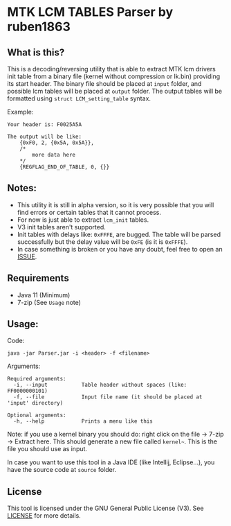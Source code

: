 # MTK LCM TABLES Parser by ruben1863

## What is this?
This is a decoding/reversing utility that is able to extract MTK lcm drivers init table from a binary file (kernel without compression or lk.bin) providing its start header.
The binary file should be placed at `input` folder, and possible lcm tables will be placed at `output` folder.
The output tables will be formatted using `struct LCM_setting_table` syntax.

Example:
```
Your header is: F0025A5A

The output will be like:
	{0xF0, 2, {0x5A, 0x5A}},
	/*
		more data here
	*/
	{REGFLAG_END_OF_TABLE, 0, {}}
```

## Notes: 
- This utility it is still in alpha version, so it is very possible that you will find errors or certain tables that it cannot process.
- For now is just able to extract `lcm_init` tables. 
- V3 init tables aren't supported.
- Init tables with delays like: `0xFFFE`, are bugged. The table will be parsed successfully but the delay value will be `0xFE` (is it is `0xFFFE`).
- In case something is broken or you have any doubt, feel free to open an [ISSUE](https://github.com/Ruben1863/mtk_lcm_tables_parser/issues "Issues").

## Requirements
* Java 11 (Minimum)
* 7-zip (See `Usage` note)

## Usage:
Code:
```
java -jar Parser.jar -i <header> -f <filename>
```

Arguments:
```
Required arguments:
  -i, --input			Table header without spaces (like: FF0000000101)
  -f, --file			Input file name (it should be placed at 'input' directory)
  
Optional arguments:
  -h, --help			Prints a menu like this
```

Note: if you use a kernel binary you should do: right click on the file -> 7-zip -> Extract here. This should generate a new file called `kernel~`. This is the file you should use as input.

In case you want to use this tool in a Java IDE (like Intellij, Eclipse...), you have the source code at `source` folder.

## License
This tool is licensed under the GNU General Public License (V3). See [LICENSE](https://github.com/Ruben1863/mtk_lcm_tables_parser/blob/main/LICENSE) for more details.